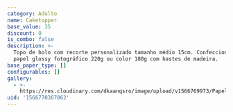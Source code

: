 ```yaml
---
category: Adulto
name: Caketopper
base_value: 35
discount: 0
is_combo: false
description: >-
  Topo de bolo com recorte personalizado tamanho médio 15cm. Confeccionado em
  papel glossy fotográfico 220g ou color 180g com hastes de madeira.
base_paper_type: []
configurables: []
gallery:
  - >-
    https://res.cloudinary.com/dkaanqsro/image/upload/v1566769973/Papelaria%20adulto/Caketopper_jxfxqx.jpg
uid: '1566770367062'
---
```


